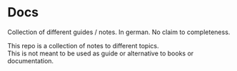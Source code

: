 # Docs
Collection of different guides / notes. In german. No claim to completeness.

This repo is a collection of notes to different topics.  
This is not meant to be used as guide or alternative to books or documentation.
